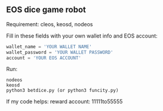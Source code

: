 ## EOS dice game robot

Requirement: cleos, keosd, nodeos

Fill in these fields with your own wallet info and EOS account:

```python
wallet_name = 'YOUR WALLET NAME'
wallet_password = 'YOUR WALLET PASSWORD'
account = 'YOUR EOS ACCOUNT'
```

Run:
```shell
nodeos
keosd
python3 betdice.py (or python3 funcity.py)
```

If my code helps:
reward account: 11111to55555

